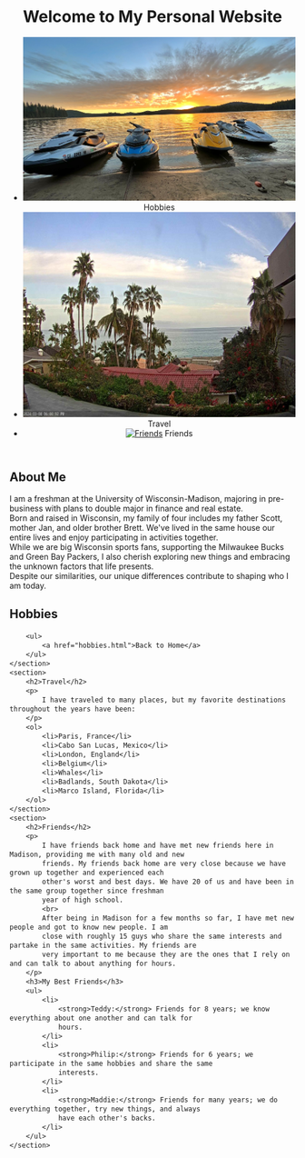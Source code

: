 <head>
    <meta charset="UTF-8">
    <meta name="viewport" content="width=device-width, initial-scale=1.0">
    <link rel="stylesheet" href="styles.css">
</head>

<body>
    <header>
        <h1>Welcome to My Personal Website</h1>
        <nav>
            <ul>
        <!-- Hobbies Link -->
        <li><a href="watersport.JPG" target="_blank"><img src="watersport.JPG" alt="Watersport"></a> Hobbies</li>
        <!-- Travel Link -->
        <li><a href="travel.JPG" target="_blank"><img src="travel.JPG" alt="Travel"></a> Travel</li>
        <!-- Friends Link -->
        <li><a href="friends.JPG" target="_blank"><img src="friends.JPG" alt="Friends"></a> Friends</li>
    </ul>
        </nav>
    </header>
    <section>
        <h2>About Me</h2>
        <p>
            I am a freshman at the University of Wisconsin-Madison, majoring in pre-business with plans to double major
            in finance and real estate.
            <br>
            Born and raised in Wisconsin, my family of four includes my father Scott, mother Jan, and older brother
            Brett.
            We've lived in the same house our entire lives and enjoy participating in activities together.
            <br>
            While we are big Wisconsin sports fans, supporting the Milwaukee Bucks and Green Bay Packers, I also
            cherish exploring new things and embracing the unknown factors that life presents.
            <br>
            Despite our similarities, our unique differences contribute to shaping who I am today.
        </p>
    </section>
    <section>
    <h2>Hobbies</h2>
        
        <ul>
            <a href="hobbies.html">Back to Home</a>
        </ul>
    </section>
    <section>
        <h2>Travel</h2>
        <p>
            I have traveled to many places, but my favorite destinations throughout the years have been:
        </p>
        <ol>
            <li>Paris, France</li>
            <li>Cabo San Lucas, Mexico</li>
            <li>London, England</li>
            <li>Belgium</li>
            <li>Whales</li>
            <li>Badlands, South Dakota</li>
            <li>Marco Island, Florida</li>
        </ol>
    </section>
    <section>
        <h2>Friends</h2>
        <p>
            I have friends back home and have met new friends here in Madison, providing me with many old and new
            friends. My friends back home are very close because we have grown up together and experienced each
            other's worst and best days. We have 20 of us and have been in the same group together since freshman
            year of high school.
            <br>
            After being in Madison for a few months so far, I have met new people and got to know new people. I am
            close with roughly 15 guys who share the same interests and partake in the same activities. My friends are
            very important to me because they are the ones that I rely on and can talk to about anything for hours.
        </p>
        <h3>My Best Friends</h3>
        <ul>
            <li>
                <strong>Teddy:</strong> Friends for 8 years; we know everything about one another and can talk for
                hours.
            </li>
            <li>
                <strong>Philip:</strong> Friends for 6 years; we participate in the same hobbies and share the same
                interests.
            </li>
            <li>
                <strong>Maddie:</strong> Friends for many years; we do everything together, try new things, and always
                have each other's backs.
            </li>
        </ul>
    </section>
